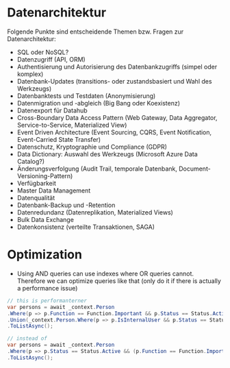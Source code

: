 # Datenarchitektur

Folgende Punkte sind entscheidende Themen bzw. Fragen zur Datenarchitektur:

* SQL oder NoSQL?
* Datenzugriff (API, ORM)
* Authentisierung und Autorisierung des Datenbankzugriffs (simpel oder komplex)
* Datenbank-Updates (transitions- oder zustandsbasiert und Wahl des Werkzeugs)
* Datenbanktests und Testdaten (Anonymisierung)
* Datenmigration und -abgleich (Big Bang oder Koexistenz)
* Datenexport für Datahub
* Cross-Boundary Data Access Pattern (Web Gateway, Data Aggregator, Service-to-Service, Materialized View)
* Event Driven Architecture (Event Sourcing, CQRS, Event Notification, Event-Carried State Transfer)
* Datenschutz, Kryptographie und Compliance (GDPR)
* Data Dictionary: Auswahl des Werkzeugs (Microsoft Azure Data Catalog?)
* Änderungsverfolgung (Audit Trail, temporale Datenbank, Document-Versioning-Pattern)
* Verfügbarkeit
* Master Data Management
* Datenqualität
* Datenbank-Backup und -Retention
* Datenredundanz (Datenreplikation, Materialized Views)
* Bulk Data Exchange
* Datenkonsistenz (verteilte Transaktionen, SAGA)

# Optimization

- Using AND queries can use indexes where OR queries cannot. Therefore we can optimize queries like that (only do it if there is actually a performance issue)

```csharp
// this is performanterner
var persons = await _context.Person
.Where(p => p.Function == Function.Important && p.Status == Status.Active)
.Union(_context.Person.Where(p => p.IsInternalUser && p.Status == Status.Active))
.ToListAsync();

// instead of
var persons = await _context.Person
.Where(p => p.Status == Status.Active && (p.Function == Function.Important || p.IsInternalUser))
.ToListAsync();

```
